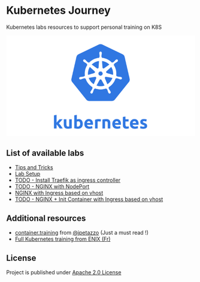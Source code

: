 # Kubernetes Journey

Kubernetes labs resources to support personal training on K8S

![kubernetes logo](./medias/kubernetes-logo.png)

## List of available labs

- [Tips and Tricks](tips.md)
- [Lab Setup](setup.md)
- [TODO - Install Traefik as ingress controller](./manifests/traefik.yml)
- [TODO - NGINX with NodePort](./manifests/deploy-nginx-hello.yml)
- [NGINX with Ingress based on vhost](./K8s%20deployments/nginx-with-ingress-vhost.md)
- [TODO - NGINX + Init Container with Ingress based on vhost](./manifests/deploy-nginx-init-container.yml)

## Additional resources

- [container.training](https://container.training/) from [@jpetazzo](https://github.com/jpetazzo/) (Just a must read !)
- [Full Kubernetes training from ENIX (Fr)](https://enix.io/fr/services/formation/)

## License

Project is published under [Apache 2.0 License](LICENSE)

